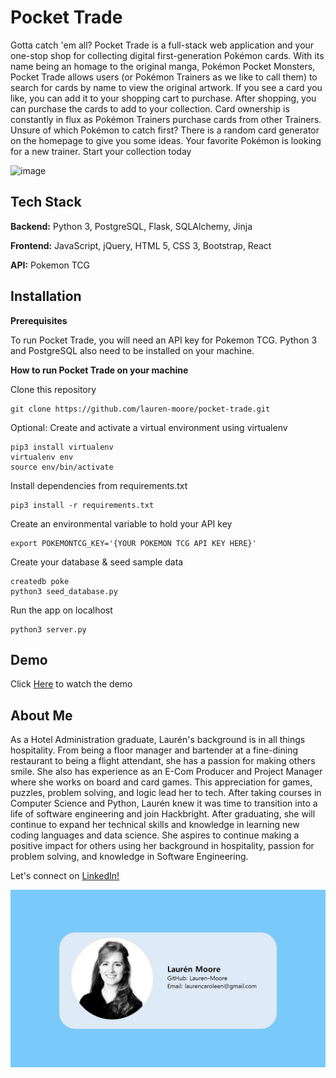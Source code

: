 # Pocket Trade 

Gotta catch 'em all? Pocket Trade is a full-stack web application and your one-stop shop for collecting digital first-generation Pokémon cards. With its name being an homage to the original manga, Pokémon Pocket Monsters, Pocket Trade allows users (or Pokémon Trainers as we like to call them) to search for cards by name to view the original artwork. If you see a card you like, you can add it to your shopping cart to purchase. After shopping, you can purchase the cards to add to your collection. Card ownership is constantly in flux as Pokémon Trainers purchase cards from other Trainers. Unsure of which Pokémon to catch first? There is a random card generator on the homepage to give you some ideas. Your favorite Pokémon is looking for a new trainer. Start your collection today

![image](https://user-images.githubusercontent.com/91762225/158905571-03ab001e-34f9-4baf-8a9b-38772d82f810.png)


## Tech Stack

**Backend:** Python 3, PostgreSQL, Flask, SQLAlchemy, Jinja

**Frontend:** JavaScript, jQuery, HTML 5, CSS 3, Bootstrap, React

**API:** Pokemon TCG


## Installation

**Prerequisites**

To run Pocket Trade, you will need an API key for Pokemon TCG. 
Python 3 and PostgreSQL also need to be installed on your machine.


**How to run Pocket Trade on your machine**

Clone this repository
```shell
git clone https://github.com/lauren-moore/pocket-trade.git
```
Optional: Create and activate a virtual environment using virtualenv
```shell
pip3 install virtualenv
virtualenv env
source env/bin/activate
```
Install dependencies from requirements.txt
```shell
pip3 install -r requirements.txt
```
Create an environmental variable to hold your API key
```shell
export POKEMONTCG_KEY='{YOUR POKEMON TCG API KEY HERE}'

```
Create your database & seed sample data
```shell
createdb poke
python3 seed_database.py
```
Run the app on localhost
```shell
python3 server.py
```

## Demo
Click [Here](https://www.youtube.com/watch?v=pswyQinZ03U) to watch the demo

## About Me

As a Hotel Administration graduate, Laurén's background is in all things hospitality. From being a floor manager and bartender at a fine-dining restaurant to being a flight attendant, she has a passion for making others smile. She also has experience as an E-Com Producer and Project Manager where she works on board and card games. This appreciation for games, puzzles, problem solving, and logic lead her to tech. After taking courses in Computer Science and Python, Laurén knew it was time to transition into a life of software engineering and join Hackbright. After graduating, she will continue to expand her technical skills and knowledge in learning new coding languages and data science. She aspires to continue making a positive impact for others using her background in hospitality, passion for problem solving, and knowledge in Software Engineering. 

Let's connect on [LinkedIn!](https://www.linkedin.com/in/laurencaroleen/)

![image](/static/img/Business_card.jpg)
